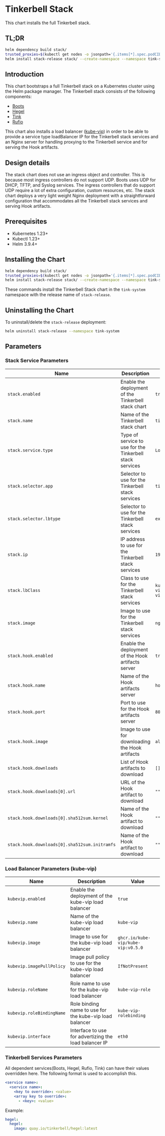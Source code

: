 # Tinkerbell Stack

This chart installs the full Tinkerbell stack.

## TL;DR

```bash
helm dependency build stack/
trusted_proxies=$(kubectl get nodes -o jsonpath='{.items[*].spec.podCIDR}' | tr ' ' ',')
helm install stack-release stack/ --create-namespace --namespace tink-system --wait --set "boots.boots.trustedProxies=${trusted_proxies}" --set "hegel.hegel.trustedProxies=${trusted_proxies}"
```

## Introduction

This chart bootstraps a full Tinkerbell stack on a Kubernetes cluster using the Helm package manager. The Tinkerbell stack consists of the following components:

- [Boots](https://github.com/tinkerbell/boots)
- [Hegel](https://github.com/tinkerbell/hegel)
- [Tink](https://github.com/tinkerbell/tink)
- [Rufio](https://github.com/tinkerbell/rufio)

This chart also installs a load balancer ([kube-vip](https://kube-vip.io/)) in order to be able to provide a service type loadBalancer IP for the Tinkerbell stack services and an Nginx server for handling proxying to the Tinkerbell service and for serving the Hook artifacts.

## Design details

The stack chart does not use an ingress object and controller. This is because most ingress controllers do not support UDP. Boots uses UDP for DHCP, TFTP, and Syslog services. The ingress controllers that do support UDP require a lot of extra configuration, custom resources, etc. The stack chart deploys a very light weight Nginx deployment with a straightforward configuration that accommodates all the Tinkerbell stack services and serving Hook artifacts.

## Prerequisites

- Kubernetes 1.23+
- Kubectl 1.23+
- Helm 3.9.4+

## Installing the Chart

```bash
helm dependency build stack/
trusted_proxies=$(kubectl get nodes -o jsonpath='{.items[*].spec.podCIDR}' | tr ' ' ',')
helm install stack-release stack/ --create-namespace --namespace tink-system --wait --set "boots.boots.trustedProxies=${trusted_proxies}" --set "hegel.hegel.trustedProxies=${trusted_proxies}"
```

These commands install the Tinkerbell Stack chart in the `tink-system` namespace with the release name of `stack-release`.

## Uninstalling the Chart

To uninstall/delete the `stack-release` deployment:

```bash
helm uninstall stack-release --namespace tink-system
```

## Parameters

### Stack Service Parameters

| Name | Description | Value |
| ---- | ----------- | ----- |
| `stack.enabled` | Enable the deployment of the Tinkerbell stack chart | `true` |
| `stack.name` | Name of the Tinkerbell stack chart | `tink-stack` |
| `stack.service.type` | Type of service to use for the Tinkerbell stack services | `LoadBalancer` |
| `stack.selector.app` | Selector to use for the Tinkerbell stack services | `tink-stack` |
| `stack.selector.lbtype` | Selector to use for the Tinkerbell stack services | `external` |
| `stack.ip` | IP address to use for the Tinkerbell stack services | `192.168.2.111` |
| `stack.lbClass` | Class to use for the Tinkerbell stack services | `kube-vip.io/kube-vip-class` |
| `stack.image` | Image to use for the Tinkerbell stack services | `nginx:1.23.1` |
| `stack.hook.enabled` | Enable the deployment of the Hook artifacts server | `true` |
| `stack.hook.name` | Name of the Hook artifacts server | `hook-files` |
| `stack.hook.port` | Port to use for the Hook artifacts server | `8080` |
| `stack.hook.image` | Image to use for downloading the Hook artifacts | `alpine` |
| `stack.hook.downloads` | List of Hook artifacts to download | `[]` |
| `stack.hook.downloads[0].url` | URL of the Hook artifact to download | `""` |
| `stack.hook.downloads[0].sha512sum.kernel` | Name of the Hook artifact to download | `""` |
| `stack.hook.downloads[0].sha512sum.initramfs` | Name of the Hook artifact to download | `""` |

### Load Balancer Parameters (kube-vip)

| Name | Description | Value |
| ---- | ----------- | ----- |
| `kubevip.enabled` | Enable the deployment of the kube-vip load balancer | `true` |
| `kubevip.name` | Name of the kube-vip load balancer | `kube-vip` |
| `kubevip.image` | Image to use for the kube-vip load balancer | `ghcr.io/kube-vip/kube-vip:v0.5.0` |
| `kubevip.imagePullPolicy` | Image pull policy to use for the kube-vip load balancer | `IfNotPresent` |
| `kubevip.roleName` | Role name to use for the kube-vip load balancer | `kube-vip-role` |
| `kubevip.roleBindingName` | Role binding name to use for the kube-vip load balancer | `kube-vip-rolebinding` |
| `kubevip.interface` | Interface to use for advertizing the load balancer IP | `eth0` |

### Tinkerbell Services Parameters

All dependent services(Boots, Hegel, Rufio, Tink) can have their values overridden here. The following format is used to accomplish this.

```yaml
<service name>:
  <service name>:
    <key to override>: <value>
    <array key to override>:
      - <key>: <value>
```

Example:

```yaml
hegel:
  hegel:
    image: quay.io/tinkerbell/hegel:latest
```
